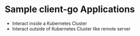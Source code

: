 # Sample client-go Applications
- Interact inside a Kubernetes Cluster
- Interact outside of Kubernetes Cluster like remote server